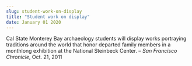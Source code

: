 ```yaml
---
slug: student-work-on-display
title: "Student work on display"
date: January 01 2020
---
```


 
<p>
  Cal State Monterey Bay archaeology students will display works portraying
  traditions around the world that honor departed family members in a monthlong
  exhibition at the National Steinbeck Center. –
  <em>San Francisco Chronicle</em>, Oct. 21, 2011
</p>
 
